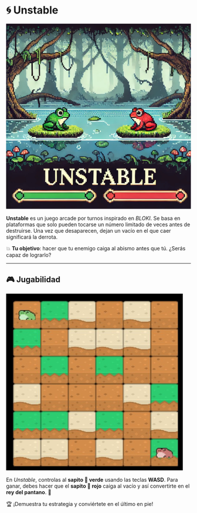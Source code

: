 # 🌀 Unstable  

![Portada Unstable](images_md/Unstable_Cover.jpg)  

**Unstable** es un juego arcade por turnos inspirado en *BLOKI*. Se basa en plataformas que solo pueden tocarse un número limitado de veces antes de destruirse. Una vez que desaparecen, dejan un vacío en el que caer significará la derrota.  

💥 **Tu objetivo**: hacer que tu enemigo caiga al abismo antes que tú. ¿Serás capaz de lograrlo?  

---

## 🎮 Jugabilidad  

![Gameplay Unstable](images_md/Gameplay.jpg)  

En *Unstable*, controlas al **sapito 🐸 verde** usando las teclas **WASD**. Para ganar, debes hacer que el **sapito 🐸 rojo** caiga al vacío y así convertirte en el **rey del pantano**. 👑  

🏆 ¡Demuestra tu estrategia y conviértete en el último en pie!  
